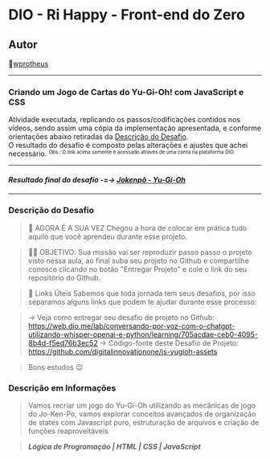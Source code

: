 # DIO - Ri Happy - Front-end do Zero

## Autor
🔸[wprotheus](https://github.com/wprotheus)

---

### Criando um Jogo de Cartas do Yu-Gi-Oh! com JavaScript e CSS  

Atividade executada, replicando os passos/codificações contidos nos vídeos, sendo assim uma cópia da implementação apresentada, e conforme orientações abaixo retiradas da [Descrição do Desafio](https://web.dio.me/lab/criando-um-jogo-de-cartas-do-yu-gi-oh-com-javascript-e-css/learning/2d295397-04a9-4479-8610-42ddd482009d).  
O resultado do desafio é composto pelas alterações e ajustes que achei necessário.
<small><sup>Obs.: O link acima somente é acessado através de uma conta na plataforma DIO.</sup></small>

---  

#### ***Resultado final do desafio -=-> [Jokenpô - Yu-Gi-Oh](https://wprotheus.github.io/Desafio-yugioh/)***

---

### Descrição do Desafio
 
> 🎯 AGORA É A SUA VEZ
> Chegou a hora de colocar em prática tudo aquilo que você aprendeu durante esse projeto.

> 👨‍💻 OBJETIVO:
> Sua missão vai ser reproduzir passo passo o projeto visto nessa aula, ao final suba seu projeto no Github e compartilhe conosco clicando no botão "Entregar Projeto" e cole o link do seu repositório do Github.

>  🔗 Links Úteis
> Sabemos que toda jornada tem seus desafios, por isso separamos alguns links que podem te ajudar durante esse processo:

>  -> Veja como entregar seu desafio de projeto no Github: https://web.dio.me/lab/conversando-por-voz-com-o-chatgpt-utilizando-whisper-openai-e-python/learning/705acdae-ceb0-4095-8b4d-f5ed76b3ec52
>  -> Código-fonte deste Desafio de Projeto: https://github.com/digitalinnovationone/js-yugioh-assets

> Bons estudos 😉

### Descrição em Informações

> Vamos recriar um jogo do Yu-Gi-Oh utilizando as mecânicas de jogo do Jo-Ken-Po, vamos explorar conceitos avançados de organização de states com Javascript puro, estruturação de arquivos e criação de funções reaproveitáveis

> ***Lógica de Programação | HTML | CSS | JavaScript***
